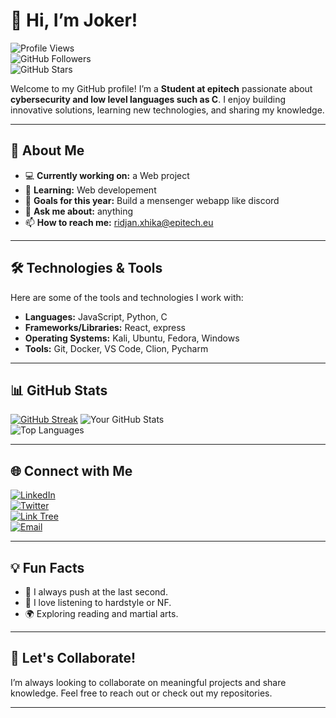 # 👋 Hi, I’m Joker!

![Profile Views](https://komarev.com/ghpvc/?username=ridjan-xhika&color=blue)  
![GitHub Followers](https://img.shields.io/github/followers/ridjan-xhika?label=Follow&style=social)  
![GitHub Stars](https://img.shields.io/github/stars/ridjan-xhika?label=Stars&style=social)

Welcome to my GitHub profile! I’m a **Student at epitech** passionate about **cybersecurity and low level languages such as C**. I enjoy building innovative solutions, learning new technologies, and sharing my knowledge.

---

## 🌟 About Me

- 💻 **Currently working on:** a Web project  
- 🌱 **Learning:** Web developement
- 🎯 **Goals for this year:** Build a mensenger webapp like discord
- 💬 **Ask me about:** anything 
- 📫 **How to reach me:** ridjan.xhika@epitech.eu

---

## 🛠️ Technologies & Tools

Here are some of the tools and technologies I work with:

- **Languages:** JavaScript, Python, C
- **Frameworks/Libraries:** React, express
- **Operating Systems:** Kali, Ubuntu, Fedora, Windows
- **Tools:** Git, Docker, VS Code, Clion, Pycharm

---

## 📊 GitHub Stats

[![GitHub Streak](https://streak-stats.demolab.com/?user=toro-nicolas&theme=dracula&hide_border=true)](https://git.io/streak-stats)
![Your GitHub Stats](https://github-readme-stats.vercel.app/api?username=ridjan-xhika&show_icons=true&theme=radical)  
![Top Languages](https://github-readme-stats.vercel.app/api/top-langs/?username=ridjan-xhika&layout=compact&theme=radical)

---


## 🌐 Connect with Me

[![LinkedIn](https://img.shields.io/badge/LinkedIn-Connect-blue?style=flat-square&logo=linkedin)](https://linkedin.com/in/ridjan-xhika-8a0a312ab)  
[![Twitter](https://img.shields.io/badge/Twitter-Follow-blue?style=flat-square&logo=twitter)](https://twitter.com/Lost_Jokerr)  
[![Link Tree](https://img.shields.io/badge/Portfolio-Visit-brightgreen?style=flat-square&logo=web)](https://linktr.ee/Lost_Joker)  
[![Email](https://img.shields.io/badge/Email-Contact-red?style=flat-square&logo=gmail)](mailto:ridjan.xhika@epitech.eu)

---

## 💡 Fun Facts

- 🐾 I always push at the last second.  
- 🎵 I love listening to hardstyle or NF.  
- 🌍 Exploring reading and martial arts.  

---

## 🤝 Let's Collaborate!

I’m always looking to collaborate on meaningful projects and share knowledge. Feel free to reach out or check out my repositories.

---
